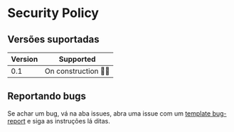 # Security Policy

## Versões suportadas

| Version | Supported          |
| ------- | ------------------ |
| 0.1   | On construction 👷‍♂️ |

## Reportando bugs

Se achar um bug, vá na aba issues, abra uma issue com um [template bug-report]() e siga as instruções lá ditas.

